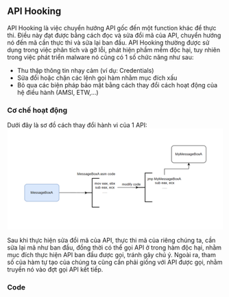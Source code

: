 ## API Hooking

API Hooking là việc chuyển hướng API gốc đến một function khác để thực thi. Điều này đạt được bằng cách đọc và sửa đổi mã của API, chuyển hướng nó đến mã cần thực thi và sửa lại ban đầu. API Hooking thường được sử dụng trong việc phân tích và gỡ lỗi, phát hiện phầm mềm độc hại, tuy nhiên trong việc phát triển malware nó cũng có 1 số chức năng như sau:

- Thu thập thông tin nhạy cảm (ví dụ: Credentials)
- Sửa đổi hoặc chặn các lệnh gọi hàm nhằm mục đích xấu
- Bỏ qua các biện pháp bảo mật bằng cách thay đổi cách hoạt động của hệ điều hành (AMSI, ETW,...)

### Cơ chế hoạt động

Dưới đây là sơ đồ cách thay đổi hành vi của 1 API:
![apihooking](images/apihooking.png)

Sau khi thực hiện sửa đổi mã của API, thực thi mã của riêng chúng ta, cần sửa lại mã như ban đầu, đồng thời có thể gọi API ở trong hàm độc hại, nhằm mục đích thực hiện API ban đầu được gọi, tránh gây chú ý.
Ngoài ra, tham số của hàm tự tạo của chúng ta cũng cần phải giống với API được gọi, nhằm truyền nó vào đợt gọi API kết tiếp.

### Code




